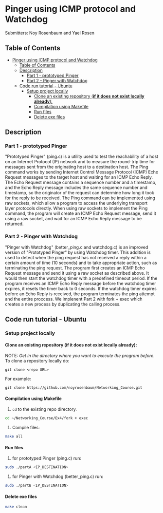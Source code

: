<!-- Explanation of the assignment and how to code works -->
# Pinger using ICMP protocol and Watchdog

Submitters: Noy Rosenbaum and Yael Rosen

## Table of Contents
- [Pinger using ICMP protocol and Watchdog](#pinger-using-icmp-protocol-and-watchdog)
  - [Table of Contents](#table-of-contents)
  - [Description](#description)
    - [Part 1 - prototyped Pinger](#part-1---prototyped-pinger)
    - [Part 2 - Pinger with Watchdog](#part-2---pinger-with-watchdog)
  - [Code run tutorial - Ubuntu](#code-run-tutorial---ubuntu)
    - [Setup project locally](#setup-project-locally)
      - [Clone an existing repository (**if it does not exist locally already**):](#clone-an-existing-repository-if-it-does-not-exist-locally-already)
      - [Compilation using Makefile](#compilation-using-makefile)
      - [Run files](#run-files)
      - [Delete exe files](#delete-exe-files)

## Description

### Part 1 - prototyped Pinger

"Prototyped Pinger" (ping.c) is  a utility used to test the reachability of a host on an Internet Protocol (IP) network and to measure the round-trip time for messages sent from the originating host to a destination host.
The Ping command works by sending Internet Control Message Protocol (ICMP) Echo Request messages to the target host and waiting for an ICMP Echo Reply. The Echo Request message contains a sequence number and a timestamp, and the Echo Reply message includes the same sequence number and timestamp, so the originator of the request can determine how long it took for the reply to be received. The Ping command can be implemented using raw sockets, which allow a program to access the underlying transport layer protocols directly.
When using raw sockets to implement the Ping command, the program will create an ICMP Echo Request message, send it using a raw socket, and wait for an ICMP Echo Reply message to be returned.

### Part 2 - Pinger with Watchdog

"Pinger with Watchdog" (better_ping.c and watchdog.c) is an improved version of "Prototyped Pinger" by using Watchdog timer.
This addition is used to detect when the ping request has not received a reply within a certain amount of time (10 seconds) and to take appropriate action, such as terminating the ping request.
The program first creates an ICMP Echo Request message and send it using a raw socket as described above. It would then start the watchdog timer with a predefined timeout period. If the program receives an ICMP Echo Reply message before the watchdog timer expires, it resets the timer back to 0 seconds. If the watchdog timer expires before an Echo Reply is received, the program terminates the ping attempt and the entire proccess.
We implenent Part 2 with fork + exec which creates a new process by duplicating the calling process.

## Code run tutorial - Ubuntu

### Setup project locally

#### Clone an existing repository (**if it does not exist locally already**):

NOTE: *Get in the directory where you want to execute the program before.* \
To clone a repository locally do:
```
git clone <repo URL>
```
For example:
```
git clone https://github.com/noyrosenbaum/Networking_Course.git
```

#### Compilation using Makefile

1. `cd` to the existing repo directory.
```sh
cd ~/Networking_Course/Ex4/fork + exec
```
1. Compile files:
```sh
make all
```

#### Run files

1. for prototyped Pinger (ping.c) run:
```sh
sudo ./partA <IP_DESTINATION>
```
1. for Pinger with Watchdog (better_ping.c) run:
```sh
sudo ./partB <IP_DESTINATION>
```

#### Delete exe files

```sh
make clean
```


